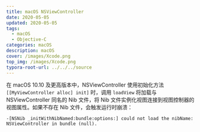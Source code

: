 ```yaml
---
title: macOS NSViewController 
date: 2020-05-05
updated: 2020-05-05
tags: 
  - macOS
  - Objective-C
categories: macOS
description: macOS 
cover: /images/Xcode.png
top_img: /images/Xcode.png
typora-root-url: ../../../source
---
```






在 macOS 10.10 及更高版本中，NSViewController 使用初始化方法 `[[MyViewController alloc] init]` 时，调用 `loadView` 将加载与 NSViewController 同名的 Nib 文件，将 Nib 文件实例化视图连接到视图控制器的视图属性。如果不存在 Nib 文件，会触发运行时崩溃：

```
-[NSNib _initWithNibNamed:bundle:options:] could not load the nibName: NSViewController in bundle (null).
```

